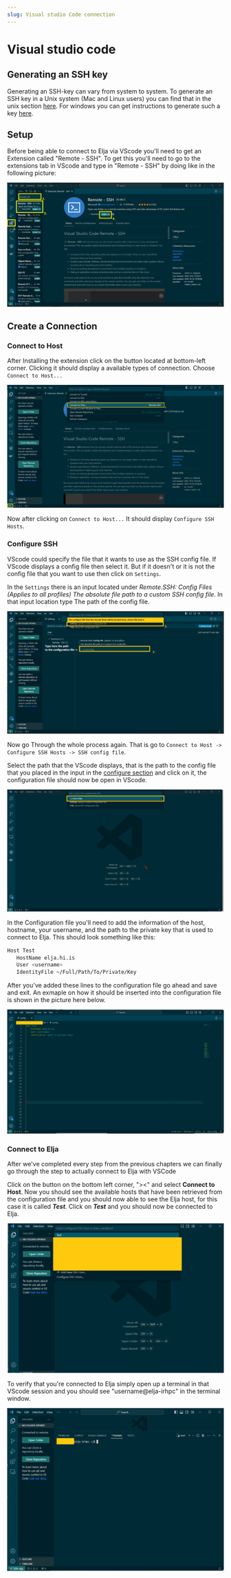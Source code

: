 ```yaml
---
slug: Visual studio Code connection
---
```

# Visual studio code

## Generating an SSH key
Generating an SSH-key can vary from system to system. To generate an SSH key in a Unix system (Mac and Linux users) you can find that in the unix section [here](02_unix.md). For windows you can get instructions to generate such a key [here](03_windows.md). 

## Setup
Before being able to connect to Elja via VScode you'll need to get an Extension called "Remote - SSH". To get this you'll need to go to the extensions tab in VScode and type in "Remote - SSH" by doing like in the following picture: 

![Steps To install Remote SSH](../assets/RemoteSSH.png)



## Create a Connection

### Connect to Host
After Installing the extension click on the button located at bottom-left corner. Clicking it should display a available types of connection. Choose ```Connect to Host...```

![Step to connect to Host](../assets/VScodeCtoH.png)


Now after clicking on ```Connect to Host...``` It should display ```Configure SSH Hosts```.

### Configure SSH

VScode could specify the file that it wants to use as the SSH config file. If VScode displays a config file then select it. But if it doesn't or it is not the config file that you want to use then click on ```Settings```.

In the ```Settings``` there is an input located under 
*Remote.SSH: Config Files (Applies to all profiles) The absolute file path to a custom SSH config file*. In that input location type The path of the config file.


![Step to connect to Host](../assets/SelectConfigFile.png)

Now go Through the whole process again. That is go to ```Connect to Host ->  Configure SSH Hosts -> SSH config file```.

Select the path that the VScode displays, that is the path to the config file that you placed in the input in the [configure section](#configure-ssh) and click on it, the configuration file should now be open in VScode.

![select Specific config file](../assets/selectSpecificConfigFile.png)

In the Configuration file you'll need to add the information of the host, hostname, your username, and the path to the private key that is used to connect to Elja. This should look something like this:

 ```bash
 Host Test
	HostName elja.hi.is
	User <username>
	IdentityFile ~/Full/Path/To/Private/Key
 ```
After you've added these lines to the configuration file go ahead and save and exit. An exmaple on how it should be inserted into the configuration file is shown in the picture here below.

![Example of adding host to the config file](../assets/ConfigFileExample.png)

### Connect to Elja
After we've completed every step from the previous chapters we can finally go through the step to actually connect to Elja with VSCode

Click on the button on the bottom left corner, "><" and select **Connect to Host**. Now you should see the available hosts that have been retrieved from the configuration file and you should now able to see the Elja host, for this case it is called ***Test***. Click on ***Test*** and you should now be connected to Elja. 

![Example of connecting to host](../assets/VScodeConnectToElja.png)

To verify that you're connected to Elja simply open up a terminal in that VScode session and you should see "username@elja-irhpc" in the terminal window.

![EljaLogin via VScode](../assets/VScodeEljaLogin.png)

